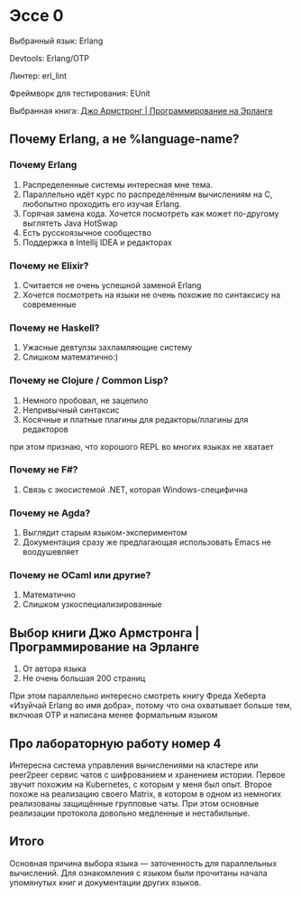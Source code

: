 # Эссе 0


Выбранный язык: Erlang

Devtools: Erlang/OTP

Линтер: erl\_lint

Фреймворк для тестирования: EUnit

Выбранная книга: [Джо Армстронг | Программирование на Эрланге](https://github.com/dyp2000/Russian-Armstrong-Erlang)


## Почему Erlang, а не %language-name?

### Почему Erlang
1. Распределенные системы интересная мне тема. 
2. Параллельно идёт курс по распределённым вычислениям на C, любопытно проходить его изучая Erlang.
3. Горячая замена кода. Хочется посмотреть как может по-другому выглятеть Java HotSwap 
4. Есть русскоязычное сообщество
5. Поддержка в Intellij IDEA и редакторах

### Почему не Elixir?
1. Считается не очень успешной заменой Erlang
2. Хочется посмотреть на языки не очень похожие по синтаксису на современные

### Почему не Haskell?
1. Ужасные девтулзы захламляющие систему
2. Слишком математично:)

### Почему не Clojure / Common Lisp?
1. Немного пробовал, не зацепило
2. Непривычный синтаксис
3. Косячные и платные плагины для редакторы/плагины для редакторов

при этом признаю, что хорошого REPL во многих языках не хватает

### Почему не F#?
1. Связь с экосистемой .NET, которая Windows-специфична

### Почему не Agda?
1. Выглядит старым языком-экспериментом
2. Документация сразу же предлагающая использовать Emacs не воодушевляет

### Почему не OCaml или другие?
1. Математично
2. Слишком узкоспециализированные

## Выбор книги Джо Армстронга | Программирование на Эрланге
1. От автора языка 
2. Не очень большая 200 страниц

При этом параллельно интересно смотреть книгу Фреда Хеберта «Изуйчай Erlang во имя добра», потому что она охватывает больше тем, вклчюая OTP и написана менее формальным языком

## Про лабораторную работу номер 4

Интересна система управления вычислениями на кластере или peer2peer сервис чатов с шифрованием и хранением истории. Первое звучит похожим на Kubernetes, с которым у меня был опыт. Второе похоже на реализацию своего Matrix, в котором в одном из немногих реализованы защищённые групповые чаты. При этом основные реализации протокола довольно медленные и нестабильные.

## Итого

Основная причина выбора языка — заточенность для параллельных вычислений. Для ознакомления с языком были прочитаны начала упомянутых книг и документации других языков.

